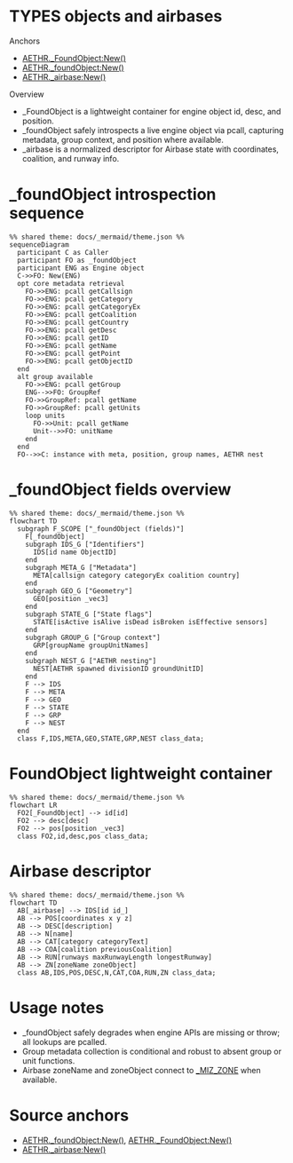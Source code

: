 # TYPES objects and airbases

Anchors
- [AETHR._FoundObject:New()](https://github.com/Gh0st352/AETHR/blob/main/dev/customTypes.lua#L198)
- [AETHR._foundObject:New()](https://github.com/Gh0st352/AETHR/blob/main/dev/customTypes.lua#L578)
- [AETHR._airbase:New()](https://github.com/Gh0st352/AETHR/blob/main/dev/customTypes.lua#L432)

Overview
- _FoundObject is a lightweight container for engine object id, desc, and position.
- _foundObject safely introspects a live engine object via pcall, capturing metadata, group context, and position where available.
- _airbase is a normalized descriptor for Airbase state with coordinates, coalition, and runway info.

# _foundObject introspection sequence
```mermaid
%% shared theme: docs/_mermaid/theme.json %%
sequenceDiagram
  participant C as Caller
  participant FO as _foundObject
  participant ENG as Engine object
  C->>FO: New(ENG)
  opt core metadata retrieval
    FO->>ENG: pcall getCallsign
    FO->>ENG: pcall getCategory
    FO->>ENG: pcall getCategoryEx
    FO->>ENG: pcall getCoalition
    FO->>ENG: pcall getCountry
    FO->>ENG: pcall getDesc
    FO->>ENG: pcall getID
    FO->>ENG: pcall getName
    FO->>ENG: pcall getPoint
    FO->>ENG: pcall getObjectID
  end
  alt group available
    FO->>ENG: pcall getGroup
    ENG-->>FO: GroupRef
    FO->>GroupRef: pcall getName
    FO->>GroupRef: pcall getUnits
    loop units
      FO->>Unit: pcall getName
      Unit-->>FO: unitName
    end
  end
  FO-->>C: instance with meta, position, group names, AETHR nest
```

# _foundObject fields overview
```mermaid
%% shared theme: docs/_mermaid/theme.json %%
flowchart TD
  subgraph F_SCOPE ["_foundObject (fields)"]
    F[_foundObject]
    subgraph IDS_G ["Identifiers"]
      IDS[id name ObjectID]
    end
    subgraph META_G ["Metadata"]
      META[callsign category categoryEx coalition country]
    end
    subgraph GEO_G ["Geometry"]
      GEO[position _vec3]
    end
    subgraph STATE_G ["State flags"]
      STATE[isActive isAlive isDead isBroken isEffective sensors]
    end
    subgraph GROUP_G ["Group context"]
      GRP[groupName groupUnitNames]
    end
    subgraph NEST_G ["AETHR nesting"]
      NEST[AETHR spawned divisionID groundUnitID]
    end
    F --> IDS
    F --> META
    F --> GEO
    F --> STATE
    F --> GRP
    F --> NEST
  end
  class F,IDS,META,GEO,STATE,GRP,NEST class_data;
```

# FoundObject lightweight container
```mermaid
%% shared theme: docs/_mermaid/theme.json %%
flowchart LR
  FO2[_FoundObject] --> id[id]
  FO2 --> desc[desc]
  FO2 --> pos[position _vec3]
  class FO2,id,desc,pos class_data;
```

# Airbase descriptor
```mermaid
%% shared theme: docs/_mermaid/theme.json %%
flowchart TD
  AB[_airbase] --> IDS[id id_]
  AB --> POS[coordinates x y z]
  AB --> DESC[description]
  AB --> N[name]
  AB --> CAT[category categoryText]
  AB --> COA[coalition previousCoalition]
  AB --> RUN[runways maxRunwayLength longestRunway]
  AB --> ZN[zoneName zoneObject]
  class AB,IDS,POS,DESC,N,CAT,COA,RUN,ZN class_data;
```

# Usage notes
- _foundObject safely degrades when engine APIs are missing or throw; all lookups are pcalled.
- Group metadata collection is conditional and robust to absent group or unit functions.
- Airbase zoneName and zoneObject connect to [_MIZ_ZONE](https://github.com/Gh0st352/AETHR/blob/main/dev/customTypes.lua#L283) when available.

# Source anchors
- [AETHR._foundObject:New()](https://github.com/Gh0st352/AETHR/blob/main/dev/customTypes.lua#L578), [AETHR._FoundObject:New()](https://github.com/Gh0st352/AETHR/blob/main/dev/customTypes.lua#L198)
- [AETHR._airbase:New()](https://github.com/Gh0st352/AETHR/blob/main/dev/customTypes.lua#L432)